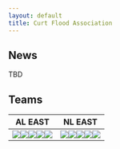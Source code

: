 ```yaml
---
layout: default
title: Curt Flood Association
---
```


<h2>News</h2>
<p>TBD</p>

<h2>Teams</h2>

| AL EAST | NL EAST |
| ----- |----- |
| <img src="/cfa21/images/ari.png"><img src="/cfa21/images/atl.png"><img src="/cfa21/images/bal.png"><img src="/cfa21/images/bos.png"><img src="/cfa21/images/chw.png"> | <img src="/cfa21/images/ari.png"><img src="/cfa21/images/atl.png"><img src="/cfa21/images/bal.png"><img src="/cfa21/images/bos.png"><img src="/cfa21/images/chw.png"> |